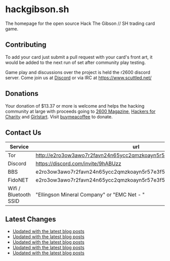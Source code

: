 # hackgibson.sh
The homepage for the open source Hack The Gibson // SH trading card game.


## Contributing

To add your card just submit a pull request with your card's front art, it would be added to the next run of set after community play testing.

Game play and discussions over the project is held the r2600 discord server. Come join us at [Discord](https://discord.com/invite/9hABUzz) or via IRC at https://www.scuttled.net/


## Donations

Your donation of $13.37 or more is welcome and helps the hacking community at large with proceeds going to [2600 Magazine](https://2600.com/), [Hackers for Charity](https://hackersforcharity.org) and [Girlstart](https://girlstart.org).  Visit [buymeacoffee](https://www.buymeacoffee.com/hackgibson.sh) to donate.


## Contact Us

Service | url
-|-
Tor | http://e2ro3ow3awo7r2favn24n65ycc2qmzkoayn5r57e3f56nvjwdcgg32ad.onion
Discord | https://discord.com/invite/9hABUzz
BBS | e2ro3ow3awo7r2favn24n65ycc2qmzkoayn5r57e3f56nvjwdcgg32ad.onion:23
FidoNET | e2ro3ow3awo7r2favn24n65ycc2qmzkoayn5r57e3f56nvjwdcgg32ad.onion:24554
Wifi / Bluetooth SSID | "Ellingson Mineral Company" or "EMC Net - <fidonet address>"

## Latest Changes
<!-- BLOG-POST-LIST:START -->
- [Updated with the latest blog posts](https://github.com/DFW2600/hackgibson.sh/commit/0970810be485c0232f6efd593dd7ae953fff2ed2)
- [Updated with the latest blog posts](https://github.com/DFW2600/hackgibson.sh/commit/368a8efc6da01ee949811f9c0a7d86e70ced4ad1)
- [Updated with the latest blog posts](https://github.com/DFW2600/hackgibson.sh/commit/610fdc6aacd16298d9c535e1c9db5f97e612796d)
- [Updated with the latest blog posts](https://github.com/DFW2600/hackgibson.sh/commit/901dd3888833799f0c45b3cf13ccc768e957522d)
- [Updated with the latest blog posts](https://github.com/DFW2600/hackgibson.sh/commit/14b7db705bc60a52e779e2c88c5785b3403fc9ca)
<!-- BLOG-POST-LIST:END -->

